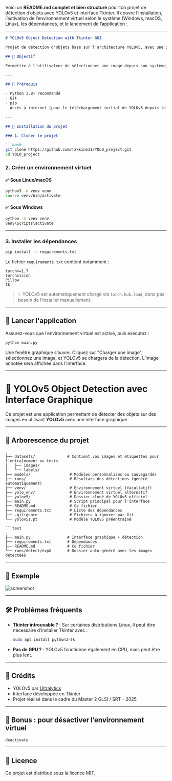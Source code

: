 Voici un **README.md complet et bien structuré** pour ton projet de détection d’objets avec YOLOv5 et interface Tkinter. Il couvre l’installation, l’activation de l’environnement virtuel selon le système (Windows, macOS, Linux), les dépendances, et le lancement de l’application :

---

```markdown
# YOLOv5 Object Detection with Tkinter GUI

Projet de détection d'objets basé sur l'architecture YOLOv5, avec une interface graphique conviviale développée en Python avec Tkinter.

## 🧠 Objectif

Permettre à l'utilisateur de sélectionner une image depuis son système, d'effectuer une détection d'objets avec YOLOv5, puis d'afficher le résultat dans une fenêtre graphique simple et élégante.

---

## 🔧 Prérequis

- Python 3.8+ recommandé
- Git
- pip
- Accès à internet (pour le téléchargement initial de YOLOv5 depuis le hub PyTorch)

---

## 🚀 Installation du projet

### 1. Cloner le projet

```bash
git clone https://github.com/Takkino31/YOLO_project.git
cd YOLO_project
```

### 2. Créer un environnement virtuel

#### ✅ Sous Linux/macOS

```bash
python3 -m venv venv
source venv/bin/activate
```

#### ✅ Sous Windows

```bash
python -m venv venv
venv\Scripts\activate
```

---

### 3. Installer les dépendances

```bash
pip install -r requirements.txt
```

Le fichier `requirements.txt` contient notamment :

```text
torch>=1.7
torchvision
Pillow
tk
```

> 💡 YOLOv5 est automatiquement chargé via `torch.hub.load`, donc pas besoin de l’installer manuellement.

---

## 🎯 Lancer l'application

Assurez-vous que l’environnement virtuel est activé, puis exécutez :

```bash
python main.py
```

Une fenêtre graphique s’ouvre. Cliquez sur "Charger une image", sélectionnez une image, et YOLOv5 se chargera de la détection. L’image annotée sera affichée dans l’interface.

---

# 🎯 YOLOv5 Object Detection avec Interface Graphique 

Ce projet est une application permettant de détecter des objets sur des images en utilisant **YOLOv5** avec une interface graphique 

---

## 📁 Arborescence du projet

```text
.
├── datasets/              # Contient vos images et étiquettes pour l'entraînement ou tests
│   ├── images/
│   └── labels/
├── models/                 # Modèles personnalisés ou sauvegardés
├── runs/                   # Résultats des détections (généré automatiquement)
├── venv/                   # Environnement virtuel (facultatif)
├── yolo_env/               # Environnement virtuel alternatif
├── yolov5/                 # Dossier cloné de YOLOv5 officiel
├── main.py                 # Script principal pour l'interface
├── README.md               # Ce fichier
├── requirements.txt        # Liste des dépendances
├── .gitignore              # Fichiers à ignorer par Git
└── yolov5s.pt              # Modèle YOLOv5 préentraîné

```text
.
├── main.py                # Interface graphique + détection
├── requirements.txt       # Dépendances
├── README.md              # Ce fichier
└── runs/detect/expX       # Dossier auto-généré avec les images détectées
```

---

## 🧪 Exemple

![screenshot](assets/example_detection.png)

---

## 🛠 Problèmes fréquents

- **Tkinter introuvable ?** : Sur certaines distributions Linux, il peut être nécessaire d’installer Tkinter avec :
  ```bash
  sudo apt install python3-tk
  ```

- **Pas de GPU ?** : YOLOv5 fonctionne également en CPU, mais peut être plus lent.

---

## 📌 Crédits

- YOLOv5 par [Ultralytics](https://github.com/ultralytics/yolov5)
- Interface développée en Tkinter
- Projet réalisé dans le cadre du Master 2 GLSI / SRT – 2025

---

## 🧠 Bonus : pour désactiver l’environnement virtuel

```bash
deactivate
```

---

## 📜 Licence

Ce projet est distribué sous la licence MIT.
```